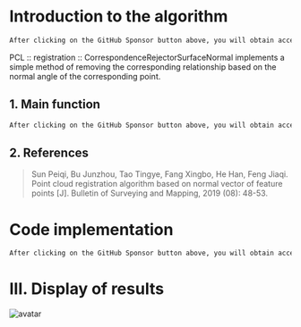 #  Introduction to the algorithm 

  ```python  
After clicking on the GitHub Sponsor button above, you will obtain access permissions to my private code repository ( https://github.com/slowlon/my_code_bar ) to view this blog code. By searching the code number of this blog, you can find the code you need, code number is: 2024020309574228549
  ```  
 PCL :: registration :: CorrespondenceRejectorSurfaceNormal implements a simple method of removing the corresponding relationship based on the normal angle of the corresponding point. 

##  1. Main function 

  ```python  
After clicking on the GitHub Sponsor button above, you will obtain access permissions to my private code repository ( https://github.com/slowlon/my_code_bar ) to view this blog code. By searching the code number of this blog, you can find the code you need, code number is: 2024020309574228549
  ```  
##  2. References 

>  Sun Peiqi, Bu Junzhou, Tao Tingye, Fang Xingbo, He Han, Feng Jiaqi. Point cloud registration algorithm based on normal vector of feature points [J]. Bulletin of Surveying and Mapping, 2019 (08): 48-53. 

#  Code implementation 

  ```python  
After clicking on the GitHub Sponsor button above, you will obtain access permissions to my private code repository ( https://github.com/slowlon/my_code_bar ) to view this blog code. By searching the code number of this blog, you can find the code you need, code number is: 2024020309574228549
  ```  
#  III. Display of results 

 ![avatar]( 20210323211130662.png) 

